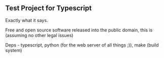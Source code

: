## Test Project for Typescript

Exactly what it says.

Free and open source software released into the public domain, this is (assuming no other legal issues)

Deps - 
	typescript,
	python (for the web server of all things ;)),
	make (build system)
